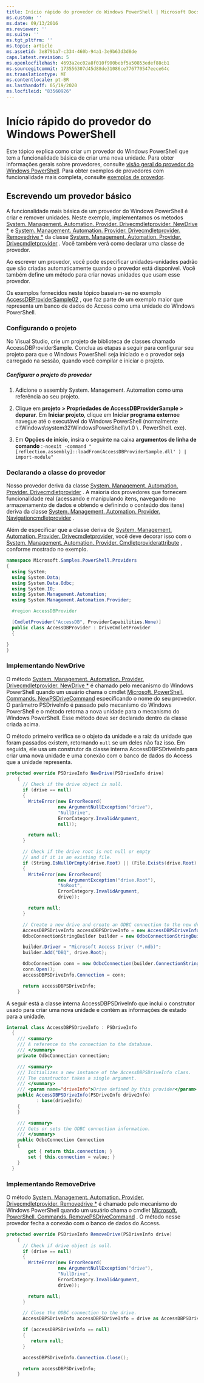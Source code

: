 ```yaml
---
title: Início rápido do provedor do Windows PowerShell | Microsoft Docs
ms.custom: ''
ms.date: 09/13/2016
ms.reviewer: ''
ms.suite: ''
ms.tgt_pltfrm: ''
ms.topic: article
ms.assetid: 3e879ba7-c334-460b-94a1-3e9b63d3d8de
caps.latest.revision: 5
ms.openlocfilehash: 4693a2ec02a8f010f900bebf5a50853edef88cb1
ms.sourcegitcommit: 173556307d45d88de31086ce776770547eece64c
ms.translationtype: MT
ms.contentlocale: pt-BR
ms.lasthandoff: 05/19/2020
ms.locfileid: "83560926"
---
```

# <a name="windows-powershell-provider-quickstart"></a>Início rápido do provedor do Windows PowerShell

Este tópico explica como criar um provedor do Windows PowerShell que tem a funcionalidade básica de criar uma nova unidade. Para obter informações gerais sobre provedores, consulte [visão geral do provedor do Windows PowerShell](./windows-powershell-provider-overview.md). Para obter exemplos de provedores com funcionalidade mais completa, consulte [exemplos de provedor](./provider-samples.md).

## <a name="writing-a-basic-provider"></a>Escrevendo um provedor básico

A funcionalidade mais básica de um provedor do Windows PowerShell é criar e remover unidades. Neste exemplo, implementamos os métodos [System. Management. Automation. Provider. Drivecmdletprovider. NewDrive *](/dotnet/api/System.Management.Automation.Provider.DriveCmdletProvider.NewDrive) e [System. Management. Automation. Provider. Drivecmdletprovider. Removedrive *](/dotnet/api/System.Management.Automation.Provider.DriveCmdletProvider.RemoveDrive) da classe [System. Management. Automation. Provider. Drivecmdletprovider](/dotnet/api/System.Management.Automation.Provider.DriveCmdletProvider) . Você também verá como declarar uma classe de provedor.

Ao escrever um provedor, você pode especificar unidades-unidades padrão que são criadas automaticamente quando o provedor está disponível. Você também define um método para criar novas unidades que usam esse provedor.

Os exemplos fornecidos neste tópico baseiam-se no exemplo [AccessDBProviderSample02](./accessdbprovidersample02.md) , que faz parte de um exemplo maior que representa um banco de dados do Access como uma unidade do Windows PowerShell.

### <a name="setting-up-the-project"></a>Configurando o projeto

No Visual Studio, crie um projeto de biblioteca de classes chamado AccessDBProviderSample. Conclua as etapas a seguir para configurar seu projeto para que o Windows PowerShell seja iniciado e o provedor seja carregado na sessão, quando você compilar e iniciar o projeto.

##### <a name="configure-the-provider-project"></a>Configurar o projeto do provedor

1. Adicione o assembly System. Management. Automation como uma referência ao seu projeto.

2. Clique em **projeto > Propriedades de AccessDBProviderSample > depurar**. Em **Iniciar projeto**, clique em **Iniciar programa externo**e navegue até o executável do Windows PowerShell (normalmente c:\Windows\system32\WindowsPowerShell\v1.0 \\ . PowerShell. exe).

3. Em **Opções de início**, insira o seguinte na caixa **argumentos de linha de comando** :`-noexit -command "[reflection.assembly]::loadFrom(AccessDBProviderSample.dll' ) | import-module"`

### <a name="declaring-the-provider-class"></a>Declarando a classe do provedor

Nosso provedor deriva da classe [System. Management. Automation. Provider. Drivecmdletprovider](/dotnet/api/System.Management.Automation.Provider.DriveCmdletProvider) . A maioria dos provedores que fornecem funcionalidade real (acessando e manipulando itens, navegando no armazenamento de dados e obtendo e definindo o conteúdo dos itens) deriva da classe [System. Management. Automation. Provider. Navigationcmdletprovider](/dotnet/api/System.Management.Automation.Provider.NavigationCmdletProvider) .

Além de especificar que a classe deriva de [System. Management. Automation. Provider. Drivecmdletprovider](/dotnet/api/System.Management.Automation.Provider.DriveCmdletProvider), você deve decorar isso com o [System. Management. Automation. Provider. Cmdletproviderattribute](/dotnet/api/System.Management.Automation.Provider.CmdletProviderAttribute) , conforme mostrado no exemplo.

```csharp
namespace Microsoft.Samples.PowerShell.Providers
{
  using System;
  using System.Data;
  using System.Data.Odbc;
  using System.IO;
  using System.Management.Automation;
  using System.Management.Automation.Provider;

  #region AccessDBProvider

  [CmdletProvider("AccessDB", ProviderCapabilities.None)]
  public class AccessDBProvider : DriveCmdletProvider
  {

}
}
```

### <a name="implementing-newdrive"></a>Implementando NewDrive

O método [System. Management. Automation. Provider. Drivecmdletprovider. NewDrive *](/dotnet/api/System.Management.Automation.Provider.DriveCmdletProvider.NewDrive) é chamado pelo mecanismo do Windows PowerShell quando um usuário chama o cmdlet [Microsoft. PowerShell. Commands. NewPSDriveCommand](/dotnet/api/Microsoft.PowerShell.Commands.Newpsdrivecommand) especificando o nome do seu provedor. O parâmetro PSDriveInfo é passado pelo mecanismo do Windows PowerShell e o método retorna a nova unidade para o mecanismo do Windows PowerShell. Esse método deve ser declarado dentro da classe criada acima.

O método primeiro verifica se o objeto da unidade e a raiz da unidade que foram passados existem, retornando `null` se um deles não faz isso. Em seguida, ele usa um construtor da classe interna AccessDBPSDriveInfo para criar uma nova unidade e uma conexão com o banco de dados do Access que a unidade representa.

```csharp
protected override PSDriveInfo NewDrive(PSDriveInfo drive)
    {
      // Check if the drive object is null.
      if (drive == null)
      {
        WriteError(new ErrorRecord(
                   new ArgumentNullException("drive"),
                   "NullDrive",
                   ErrorCategory.InvalidArgument,
                   null));

        return null;
      }

      // Check if the drive root is not null or empty
      // and if it is an existing file.
      if (String.IsNullOrEmpty(drive.Root) || (File.Exists(drive.Root) == false))
      {
        WriteError(new ErrorRecord(
                   new ArgumentException("drive.Root"),
                   "NoRoot",
                   ErrorCategory.InvalidArgument,
                   drive));

        return null;
      }

      // Create a new drive and create an ODBC connection to the new drive.
      AccessDBPSDriveInfo accessDBPSDriveInfo = new AccessDBPSDriveInfo(drive);
      OdbcConnectionStringBuilder builder = new OdbcConnectionStringBuilder();

      builder.Driver = "Microsoft Access Driver (*.mdb)";
      builder.Add("DBQ", drive.Root);

      OdbcConnection conn = new OdbcConnection(builder.ConnectionString);
      conn.Open();
      accessDBPSDriveInfo.Connection = conn;

      return accessDBPSDriveInfo;
    }
```

A seguir está a classe interna AccessDBPSDriveInfo que inclui o construtor usado para criar uma nova unidade e contém as informações de estado para a unidade.

```csharp
internal class AccessDBPSDriveInfo : PSDriveInfo
  {
    /// <summary>
    /// A reference to the connection to the database.
    /// </summary>
    private OdbcConnection connection;

    /// <summary>
    /// Initializes a new instance of the AccessDBPSDriveInfo class.
    /// The constructor takes a single argument.
    /// </summary>
    /// <param name="driveInfo">Drive defined by this provider</param>
    public AccessDBPSDriveInfo(PSDriveInfo driveInfo)
           : base(driveInfo)
    {
    }

    /// <summary>
    /// Gets or sets the ODBC connection information.
    /// </summary>
    public OdbcConnection Connection
    {
        get { return this.connection; }
        set { this.connection = value; }
    }
  }
```

### <a name="implementing-removedrive"></a>Implementando RemoveDrive

O método [System. Management. Automation. Provider. Drivecmdletprovider. Removedrive *](/dotnet/api/System.Management.Automation.Provider.DriveCmdletProvider.RemoveDrive) é chamado pelo mecanismo do Windows PowerShell quando um usuário chama o cmdlet [Microsoft. PowerShell. Commands. RemovePSDriveCommand](/dotnet/api/Microsoft.PowerShell.Commands.removepsdrivecommand) . O método nesse provedor fecha a conexão com o banco de dados do Access.

```csharp
protected override PSDriveInfo RemoveDrive(PSDriveInfo drive)
    {
      // Check if drive object is null.
      if (drive == null)
      {
        WriteError(new ErrorRecord(
                   new ArgumentNullException("drive"),
                   "NullDrive",
                   ErrorCategory.InvalidArgument,
                   drive));

        return null;
      }

      // Close the ODBC connection to the drive.
      AccessDBPSDriveInfo accessDBPSDriveInfo = drive as AccessDBPSDriveInfo;

      if (accessDBPSDriveInfo == null)
      {
         return null;
      }

      accessDBPSDriveInfo.Connection.Close();

      return accessDBPSDriveInfo;
    }
```
